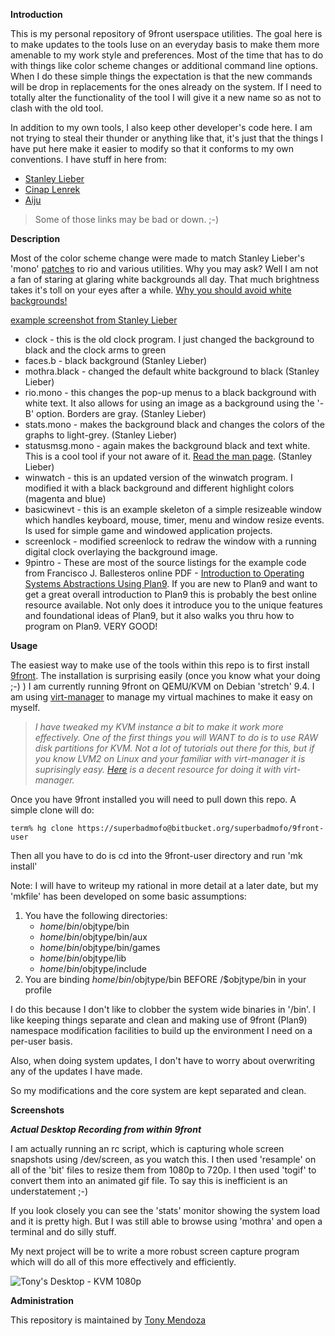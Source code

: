 **Introduction**

This is my personal repository of 9front userspace utilities.  The goal here is to make updates to the tools Iuse on an everyday basis to make them more amenable to my work 
style and preferences.  Most of the time that has to do with things like color scheme changes or additional command line options.  When I do these simple things the expectation
is that the new commands will be drop in replacements for the ones already on the system.  If I need to totally alter the functionality of the tool I will give it a new name so
as not to clash with the old tool.

In addition to my own tools, I also keep other developer's code here.  I am not trying to steal their thunder or anything like that, it's just that the things I have put here make it 
easier to modify so that it conforms to my own conventions.   I have stuff in here from:

* [Stanley Lieber](http://plan9.stanleylieber.com/)
* [Cinap Lenrek](http://9front.org/cinap.html)
* [Aiju](http://aiju.de)

> Some of those links may be bad or down.  ;-)

**Description**

Most of the color scheme change were made to match Stanley Lieber's 'mono' [patches](http://plan9.stanleylieber.com/rio/) to rio and various utilities.  Why you may ask?  Well
I am not a fan of staring at glaring white backgrounds all day.  That much brightness takes it's toll on your eyes after a while.   [Why you should avoid white backgrounds!](http://presentationsforbusiness.com/professional-speaker-image/white-death-on-the-podium/)

[example screenshot from Stanley Lieber](http://plan9.stanleylieber.com/rio/img/rio.mono.png)

* clock - this is the old clock program.  I just changed the background to black and the clock arms to green
* faces.b - black background (Stanley Lieber)
* mothra.black - changed the default white background to black (Stanley Lieber)
* rio.mono - this changes the pop-up menus to a black background with white text.  It also allows for using an image as a background using the '-B' option.  Borders are gray. (Stanley Lieber)
* stats.mono - makes the background black and changes the colors of the graphs to light-grey. (Stanley Lieber)
* statusmsg.mono - again makes the background black and text white.  This is a cool tool if your not aware of it.  [Read the man page](http://man.cat-v.org/9front/8/statusbar). (Stanley Lieber)
* winwatch - this is an updated version of the winwatch program.  I modified it with a black background and different highlight colors (magenta and blue)
* basicwinevt - this is an example skeleton of a simple resizeable window which handles keyboard, mouse, timer, menu and window resize events.  Is used for simple game and windowed application projects.
* screenlock - modified screenlock to redraw the window with a running digital clock overlaying the background image.
* 9pintro - These are most of the source listings for the example code from Francisco J. Ballesteros online PDF - [Introduction to Operating Systems Abstractions Using Plan9](http://lsub.org/who/nemo/9.intro.pdf).  If you are new to Plan9 and want to get a great overall introduction to Plan9 this is probably the best online resource available.  Not only does it introduce you to the unique features and foundational ideas of Plan9, but it also walks you thru how to program on Plan9.  VERY GOOD!

**Usage**

The easiest way to make use of the tools within this repo is to first install [9front](http://9front.org/).  The installation is surprising easily (once you know what your doing ;-) )
I am currently running 9front on QEMU/KVM on Debian 'stretch' 9.4.  I am using [virt-manager](https://virt-manager.org/) to manage my virtual machines to make it easy on myself. 

>*I have tweaked my KVM instance a bit to make it work more effectively.  One of the first things you will WANT to do is to use RAW disk partitions for KVM.  Not a lot of 
>tutorials out there for this, but if you know LVM2 on Linux and your familiar with virt-manager it is suprisingly easy.  [Here](https://johnsontravis.wordpress.com/2016/04/29/tutorial-6-configuring-lvm-storage-for-qemukvm-vms-using-virt-manager-on-centos-7/)
>is a decent resource for doing it with virt-manager.*

Once you have 9front installed you will need to pull down this repo.  A simple clone will do:

```
term% hg clone https://superbadmofo@bitbucket.org/superbadmofo/9front-user
```

Then all you have to do is cd into the 9front-user directory and run 'mk install'

Note: I will have to writeup my rational in more detail at a later date, but my 'mkfile' has been developed on some basic assumptions:

1. You have the following directories:
	* $home/bin/$objtype/bin
	* $home/bin/$objtype/bin/aux
	* $home/bin/$objtype/bin/games
	* $home/bin/$objtype/lib
	* $home/bin/$objtype/include
2. You are binding $home/bin/$objtype/bin BEFORE /$objtype/bin in your profile

I do this because I don't like to clobber the system wide binaries in '/bin'.  I like keeping things separate and clean and making use of 9front (Plan9) namespace modification
facilities to build up the environment I need on a per-user basis.  

Also, when doing system updates, I don't have to worry about overwriting any of the updates I have made.  

So my modifications and the core system are kept separated and clean.

**Screenshots**

***Actual Desktop Recording from within 9front***

I am actually running an rc script, which is capturing whole screen snapshots using /dev/screen, as you watch this.  I then used 'resample' on all of the 'bit' files to resize them 
from 1080p to 720p.  I then used 'togif' to convert them into an animated gif file.  To say this is inefficient is an understatement ;-)

If you look closely you can see the 'stats' monitor showing the system load and it is pretty high.  But I was still able to browse using 'mothra' and open a terminal and do silly 
stuff.

My next project will be to write a more robust screen capture program which will do all of this more effectively and efficiently.

![Tony's Desktop - KVM 1080p](http://shonuff.superbadmofo.com/images/9front-desktop-720p.gif)

**Administration**

This repository is maintained by [Tony Mendoza](mailto:tmendoza@superbadmofo.com)
